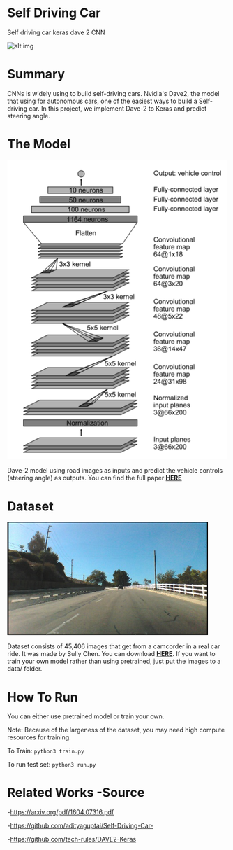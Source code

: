 # Self Driving Car

Self driving car keras dave 2 CNN

![alt img](./selfcar.gif)<br>

# Summary

CNNs is widely using to build self-driving cars. Nvidia's Dave2, the model that using for autonomous cars, one of the easiest ways to build a Self-driving car. In this project, we implement Dave-2 to Keras and predict steering angle. 

# The Model

![alt img](./dave2.png)<br>

Dave-2 model using road images as inputs and predict the vehicle controls (steering angle) as outputs. You can find the full paper **[HERE](https://arxiv.org/pdf/1604.07316.pdf)**

# Dataset

![alt img](./data_sample.png)<br>

Dataset consists of 45,406 images that get from a camcorder in a real car ride. It was made by Sully Chen. You can download **[HERE](https://drive.google.com/file/d/0B-KJCaaF7elleG1RbzVPZWV4Tlk/view)**. If you want to train your own model rather than using pretrained, just put the images to a data/ folder.

# How To Run

You can either use pretrained model or train your own. 

Note: Because of the largeness of the dataset, you may need high compute resources for training.

To Train: 
 `python3 train.py`

To run test set: 
 `python3 run.py`

# Related Works -Source

-https://arxiv.org/pdf/1604.07316.pdf

-https://github.com/adityaguptai/Self-Driving-Car-

-https://github.com/tech-rules/DAVE2-Keras







